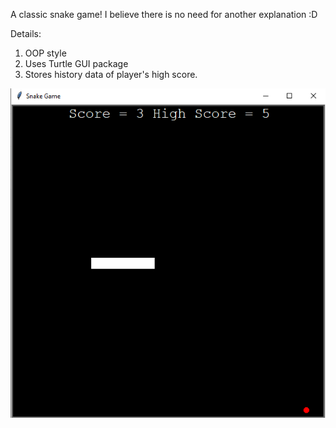 A classic snake game! I believe there is no need for another explanation :D

Details:
1. OOP style
2. Uses Turtle GUI package
3. Stores history data of player's high score.

![alt text](https://github.com/rizkyarchives/journey/blob/main/python/snake-game/output.png)
